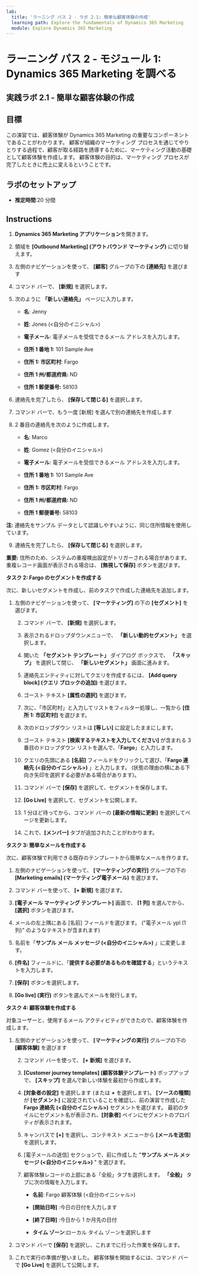 ```yaml
---
lab:
  title: 'ラーニング パス 2 - ラボ 2.1: 簡単な顧客体験の作成'
  learning path: Explore the fundamentals of Dynamics 365 Marketing
  module: Explore Dynamics 365 Marketing
---
```


ラーニング パス 2 - モジュール 1: Dynamics 365 Marketing を調べる
========================

## 実践ラボ 2.1 - 簡単な顧客体験の作成

## 目標

この演習では、顧客体験が Dynamics 365 Marketing の重要なコンポーネントであることがわかります。 顧客が組織のマーケティング プロセスを通じてやりとりする過程で、顧客が取る経路を誘導するために、マーケティング活動の基礎として顧客体験を作成します。 顧客体験の目的は、マーケティング プロセスが完了したときに売上に変えるということです。

## ラボのセットアップ

  - **推定時間**:20 分間

## Instructions

1. **Dynamics 365 Marketing アプリケーション**を開きます。

2. 領域を **[Outbound Marketing] (アウトバウンド マーケティング)** に切り替えます。 

3. 左側のナビゲーションを使って、 **[顧客]** グループの下の **[連絡先]** を選びます

4. コマンド バーで、 **[新規]** を選択します。

5. 次のように **「新しい連絡先」** ページに入力します。

    - **名**: Jenny

    - **姓**: Jones (<自分のイニシャル>)

    - **電子メール**: 電子メールを受信できるメール アドレスを入力します。

    - **住所 1 番地 1:** 101 Sample Ave

    - **住所 1: 市区町村**: Fargo

    - **住所 1 州/都道府県:** ND

    - **住所 1 郵便番号:** 58103

6. 連絡先を完了したら、 **[保存して閉じる]** を選択します。

7. コマンド バーで、もう一度 [新規] を選んで別の連絡先を作成します

8. 2 番目の連絡先を次のように作成します。

    - **名**: Marco

    - **姓**: Gomez (<自分のイニシャル>)

    - **電子メール**: 電子メールを受信できるメール アドレスを入力します。

    - **住所 1 番地 1:** 101 Sample Ave

    - **住所 1: 市区町村**: Fargo

    - **住所 1 州/都道府県:** ND

    - **住所 1 郵便番号:** 58103

**注:** 連絡先をサンプル データとして認識しやすいように、同じ住所情報を使用しています。 

9. 連絡先を完了したら、 **[保存して閉じる]** を選択します。

**重要:** 住所のため、システムの重複検出設定がトリガーされる場合があります。 重複レコード画面が表示される場合は、 **[無視して保存]** ボタンを選びます。 

**タスク 2: Fargo のセグメントを作成する** 

次に、新しいセグメントを作成し、前のタスクで作成した連絡先を追加します。 

1. 左側のナビゲーションを使って、 **[マーケティング]** の下の **[セグメント]** を選びます。 

    2. コマンド バーで、 **[新規]** を選択します。

    3. 表示されるドロップダウンメニューで、 **「新しい動的セグメント」** を選択します。

    4. 開いた **「セグメント テンプレート」** ダイアログ ボックスで、 **「スキップ」** を選択して閉じ、 **「新しいセグメント」** 画面に進みます。

    5. 連絡先エンティティに対してクエリを作成するには、 **[Add query block] (クエリ ブロックの追加)** を選びます。 

    6. ゴースト テキスト **[属性の選択]** を選びます。 

    7. 次に、「市区町村」と入力してリストをフィルター処理し、一覧から **[住所 1: 市区町村]** を選びます。

    8. 次のドロップダウン リストは **[等しい]** に設定したままにします。 

    9. ゴースト テキスト **[検索するテキストを入力してください]** が含まれる 3 番目のドロップダウン リストを選んで、「**Fargo**」と入力します。

    10. クエリの先頭にある **[名前]** フィールドをクリックして選び、「**Fargo 連絡先 (<自分のイニシャル>)** 」と入力します。 (状態の理由の横にある下向き矢印を選択する必要がある場合があります)。

    11. コマンド バーで **[保存]** を選択して、セグメントを保存します。

    12. **[Go Live]** を選択して、セグメントを公開します。

    13. 1 分ほど待ってから、コマンド バーの **[最新の情報に更新]** を選択してページを更新します。 

    14. これで、**[メンバー]** タブが追加されたことがわかります。 

 

**タスク 3: 簡単なメールを作成する** 

次に、顧客体験で利用できる既存のテンプレートから簡単なメールを作ります。 

1. 左側のナビゲーションを使って、 **[マーケティングの実行]** グループの下の **[Marketing emails] (マーケティング電子メール)** を選びます。

2. コマンド バーを使って、 **[+ 新規]** を選びます。

3. **[電子メール マーケティング テンプレート]** 画面で、 **[1 列]** を選んでから、 **[選択]** ボタンを選びます。 

4. メールの左上隅にある [名前] フィールドを選びます。 ("電子メール ypl (1 列)" のようなテキストが含まれます)

5. 名前を「**サンプル メール メッセージ (<自分のイニシャル>)** 」に変更します。

6. **[件名]** フィールドに、「**提供する必要があるものを確認する**」というテキストを入力します。 

7. **[保存]** ボタンを選択します。 

8. **[Go live] (実行)** ボタンを選んでメールを発行します。 

 

**タスク 4: 顧客体験を作成する** 

対象ユーザーと、使用するメール アクティビティができたので、顧客体験を作成します。 

1. 左側のナビゲーションを使って、 **[マーケティングの実行]** グループの下の **[顧客体験]** を選びます

    2. コマンド バーを使って、 **[+ 新規]** を選びます。

    3. **[Customer journey templates] (顧客体験テンプレート)** ポップアップで、 **[スキップ]** を選んで新しい体験を最初から作成します。

    4. **[対象者の設定]** を選択します (または **+** を選択します)。 **[ソースの種類]** が **[セグメント]** に設定されていることを確認し、前の演習で作成した **Fargo 連絡先 (<自分のイニシャル>)** セグメントを選びます。 最初のタイルにセグメント名が表示され、**[対象者]** ペインにセグメントのプロパティが表示されます。

    5. キャンバスで **[+]** を選択し、コンテキスト メニューから **[メールを送信]** を選択します。

    6. [電子メールの送信] セクションで、前に作成した "**サンプル メール メッセージ (<自分のイニシャル>)** " を選びます。

    7. 顧客体験レコードの上部にある「全般」タブを選択します。 **「全般」** タブに次の情報を入力します。

        - **名前**: Fargo 顧客体験 (<自分のイニシャル>)

        - **[開始日時]** :今日の日付を入力します

        - **[終了日時]** :今日から 1 か月先の日付

        - **タイム ゾーン**:ローカル タイム ゾーンを選択します

8. コマンド バーで **[保存]** を選択し、これまでに行った作業を保存します。

9. これで実行の準備が整いました。 顧客体験を開始するには、コマンド バーで **[Go Live]** を選択して公開します。

 
